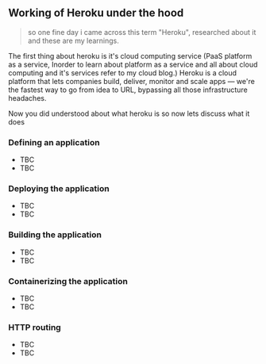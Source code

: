 ## Working of Heroku under the hood

> so one fine day i came across this term "Heroku", researched about it and these are my learnings.
  
  
The first thing about heroku is it's cloud computing service (PaaS platform as a service, Inorder to learn about platform as a service and all about cloud computing and it's services refer to my cloud blog.) 
  Heroku is a cloud platform that lets companies build, deliver, monitor and scale apps — we're the fastest way to go from idea to URL,
  bypassing all those infrastructure headaches.
  
  
  

  
Now you did understood about what heroku is so now lets discuss what it does

### Defining an application
- TBC
- TBC

### Deploying the application
- TBC
- TBC

### Building the application
- TBC
- TBC

### Containerizing the application
- TBC
- TBC

### HTTP routing
- TBC
- TBC

  
